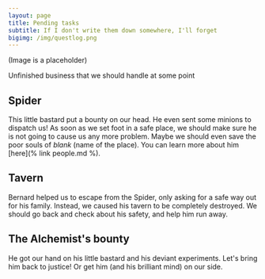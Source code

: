 ```yaml
---
layout: page
title: Pending tasks
subtitle: If I don't write them down somewhere, I'll forget
bigimg: /img/questlog.png
---
```

(Image is a placeholder)

Unfinished business that we should handle at some point

## Spider

This little bastard put a bounty on our head. He even sent some minions to dispatch us! As soon as we set foot in a safe place, we should make sure he is not going to cause us any more problem. Maybe we should even save the poor souls of _blank_ (name of the place). You can learn more about him [here](% link people.md %).

## Tavern

Bernard helped us to escape from the Spider, only asking for a safe way out for his family. Instead, we caused his tavern to be completely destroyed. We should go back and check about his safety, and help him run away.

## The Alchemist's bounty

He got our hand on his little bastard and his deviant experiments. Let's bring him back to justice! Or get him (and his brilliant mind) on our side.